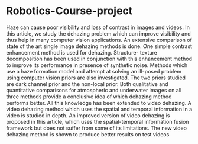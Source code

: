 # Robotics-Course-project
Haze can cause poor visibility and loss of contrast in images and videos. In this article, we study the dehazing problem which can improve visibility and thus help in many computer vision applications. An extensive comparison of state of the art single image dehazing methods is done. One simple contrast enhancement method is used for dehazing. Structure- texture decomposition has been used in conjunction with this enhancement method to improve its performance in presence of synthetic noise. Methods which use a haze formation model and attempt at solving an ill-posed problem using computer vision priors are also investigated. The two priors studied are dark channel prior and the non-local prior. Both qualitative and quantitative comparisons for atmospheric and underwater images on all three methods provide a conclusive idea of which dehazing method performs better. All this knowledge has been extended to video dehazing. A video dehazing method which uses the spatial and temporal information in a video is studied in depth. An improved version of video dehazing is proposed in this article, which uses the spatial-temporal information fusion framework but does not suffer from some of its limitations. The new video dehazing method is shown to produce better results on test videos
